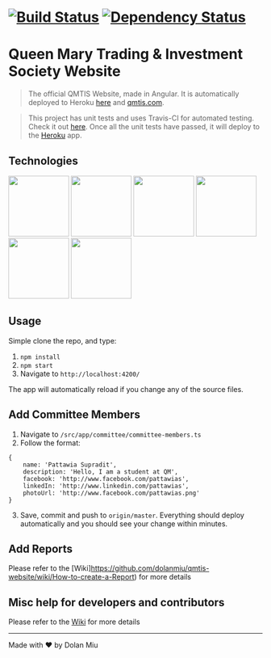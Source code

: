 #  [![Build Status][travis-image]][travis-url] [![Dependency Status][daviddm-image]][daviddm-url]
# Queen Mary Trading & Investment Society Website

> The official QMTIS Website, made in Angular.
It is automatically deployed to Heroku [here](https://qmtis.herokuapp.com/) and [qmtis.com](http://qmtis.com/).

> This project has unit tests and uses Travis-CI for automated testing. Check it out [here](https://travis-ci.org/dolanmiu/qmtis-website).
Once all the unit tests have passed, it will deploy to the [Heroku](https://qmtis.herokuapp.com/) app.

## Technologies
<p>
    <img src="https://angular.io/assets/images/logos/angular/angular.png" height="120">
    <img src="https://avatars1.githubusercontent.com/u/3284117" height="120">
    <img src="https://worldvectorlogo.com/logos/heroku.svg" height="120">
    <img src="https://worldvectorlogo.com/logos/travis-ci-icon.svg" height="120">
    <img src="http://getbootstrap.com/assets/brand/bootstrap-solid.svg" height="120">
    <img src="https://strongloop.com/wp-content/uploads/2015/12/nodejs-logo.png" height="120">
</p>

## Usage
Simple clone the repo, and type:

1. `npm install`
2. `npm start`
3. Navigate to `http://localhost:4200/`

The app will automatically reload if you change any of the source files.

## Add Committee Members
1. Navigate to `/src/app/committee/committee-members.ts`
2. Follow the format:
```
{
    name: 'Pattawia Supradit',
    description: 'Hello, I am a student at QM',
    facebook: 'http://www.facebook.com/pattawias',
    linkedIn: 'http://www.linkedin.com/pattawias',
    photoUrl: 'http://www.facebook.com/pattawias.png'
}
```
3. Save, commit and push to `origin/master`. Everything should deploy automatically and you should see your change within minutes.

## Add Reports
Please refer to the [Wiki]https://github.com/dolanmiu/qmtis-website/wiki/How-to-create-a-Report) for more details

## Misc help for developers and contributors
Please refer to the [Wiki](https://github.com/dolanmiu/qmtis-website/wiki/Developers-and-contributors) for more details

---

Made with ♥ by Dolan Miu

[travis-image]: https://travis-ci.org/dolanmiu/qmtis-website.svg?branch=master
[travis-url]: https://travis-ci.org/dolanmiu/qmtis-website
[daviddm-image]: https://david-dm.org/dolanmiu/qmtis-website.svg?theme=shields.io
[daviddm-url]: https://david-dm.org/dolanmiu/qmtis-website
